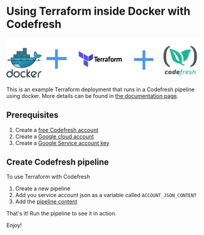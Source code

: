 # Using Terraform inside Docker with Codefresh

![Docker plus Terraform plus Codefresh](docker-terraform-codefresh.jpg)

This is an example Terraform deployment that runs in a Codefresh pipeline using docker.
More details can be found in [the documentation page](https://codefresh.io/docs/docs/yaml-examples/examples/terraform).

## Prerequisites

1. Create a [free Codefresh account](https://codefresh.io/docs/docs/getting-started/create-a-codefresh-account/)
1. Create a [Google cloud account](https://cloud.google.com/)
1. Create a [Google Service account key](https://cloud.google.com/iam/docs/creating-managing-service-account-keys)


## Create Codefresh pipeline

To use Terraform with Codefresh

1. Create a new pipeline
1. Add you service account json as a variable called `ACCOUNT_JSON_CONTENT`
1. Add the [pipeline content](codefresh.yml)

That's it! Run the pipeline to see it in action.


Enjoy!

